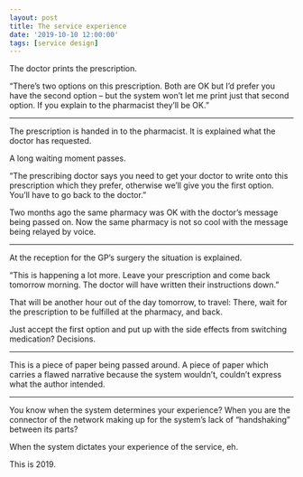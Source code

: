 ```yaml
---
layout: post
title: The service experience
date: '2019-10-10 12:00:00'
tags: [service design]
---
```

The doctor prints the prescription.

“There’s two options on this prescription. Both are OK but I’d prefer you have the second option – but the system won’t let me print just that second option. If you explain to the pharmacist they’ll be OK.”

---

The prescription is handed in to the pharmacist. It is explained what the doctor has requested.

A long waiting moment passes.

“The prescribing doctor says you need to get your doctor to write onto this prescription which they prefer, otherwise we’ll give you the first option. You’ll have to go back to the doctor.”

Two months ago the same pharmacy was OK with the doctor’s message being passed on. Now the same pharmacy is not so cool with the message being relayed by voice.

---

At the reception for the GP’s surgery the situation is explained.

“This is happening a lot more. Leave your prescription and come back tomorrow morning. The doctor will have written their instructions down.”

That will be another hour out of the day tomorrow, to travel: There, wait for the prescription to be fulfilled at the pharmacy, and back.

Just accept the first option and put up with the side effects from switching medication? Decisions.

---

This is a piece of paper being passed around. A piece of paper which carries a flawed narrative because the system wouldn’t, couldn’t express what the author intended.

---

You know when the system determines your experience? When you are the connector of the network making up for the system’s lack of “handshaking” between its parts?

When the system dictates your experience of the service, eh.

This is 2019.
